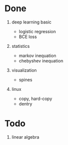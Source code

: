 # Done

1. deep learning basic
    - logistic regression
    - BCE loss

2. statistics
    - markov inequation
    - chebyshev inequation

3. visualization
    - spines

4. linux
    - copy, hard-copy
    - dentry

# Todo

1. linear algebra

